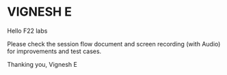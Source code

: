 # VIGNESH E

Hello  F22 labs

Please check the session flow document and screen recording (with Audio) for improvements and test cases.

Thanking you,
Vignesh E
